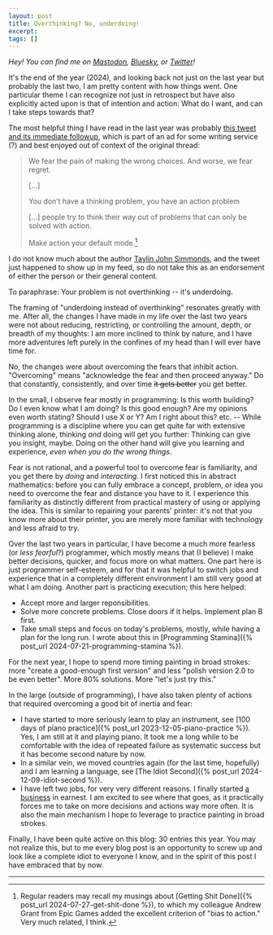 ```yaml
---
layout: post
title: Overthinking? No, underdoing!
excerpt:
tags: []
---
```


_Hey! You can find me on [Mastodon](https://mastodon.gamedev.place/@sschoener), [Bluesky](https://bsky.app/profile/sschoener.bsky.social), or [Twitter](https://twitter.com/s4schoener)!_

It's the end of the year (2024), and looking back not just on the last year but probably the last two, I am pretty content with how things went. One particular theme I can recognize not just in retrospect but have also explicitly acted upon is that of intention and action: What do I want, and can I take steps towards that?

The most helpful thing I have read in the last year was probably [this tweet and its immediate followup](https://x.com/TaylinSimmonds/status/1838935805324087340), which is part of an ad for some writing service (?) and best enjoyed out of context of the original thread:
> We fear the pain of making the wrong choices. And worse, we fear regret.
>
> [...]
>
> You don’t have a thinking problem, you have an action problem
>
> [...] people try to think their way out of problems that can only be solved with action.
>
> Make action your default mode.[^bias]

I do not know much about the author [Taylin John Simmonds](https://x.com/TaylinSimmonds), and the tweet just happened to show up in my feed, so do not take this as an endorsement of either the person or their general content.

To paraphrase: Your problem is not overthinking -- it's underdoing.

The framing of "underdoing instead of overthinking" resonates greatly with me. After all, the changes I have made in my life over the last two years were not about reducing, restricting, or controlling the amount, depth, or breadth of my thoughts: I am more inclined to think by nature, and I have more adventures left purely in the confines of my head than I will ever have time for.

No, the changes were about overcoming the fears that inhibit action. "Overcoming"  means "acknowledge the fear and then proceed anyway." Do that constantly, consistently, and over time ~~it gets better~~ you get better.

In the small, I observe fear mostly in programming: Is this worth building? Do I even know what I am doing? Is this good enough? Are my opinions even worth stating? Should I use X or Y? Am I right about this? etc. -- While programming is a discipline where you can get quite far with extensive thinking alone, thinking _and_ doing will get you further: Thinking can give you insight, maybe. Doing on the other hand will give you learning and experience, _even when you do the wrong things_.

Fear is not rational, and a powerful tool to overcome fear is familiarity, and you get there by _doing_ and _interacting_. I first noticed this in abstract mathematics: before you can fully embrace a concept, problem, or idea you need to overcome the fear and distance you have to it. I experience this familiarity as distinctly different from practical mastery of using or applying the idea. This is similar to repairing your parents' printer: it's not that you know more about their printer, you are merely more familiar with technology and less afraid to try.

Over the last two years in particular, I have become a much more fearless (or _less fearful_?) programmer, which mostly means that (I believe) I make better decisions, quicker, and focus more on what matters. One part here is just programmer self-esteem, and for that it was helpful to switch jobs and experience that in a completely different environment I am still very good at what I am doing. Another part is practicing execution; this here helped:
 * Accept more and larger reponsibilities.
 * Solve more concrete problems. Close doors if it helps. Implement plan B first.
 * Take small steps and focus on today's problems, mostly, while having a plan for the long run. I wrote about this in [Programming Stamina]({% post_url 2024-07-21-programming-stamina %}).

For the next year, I hope to spend more timing painting in broad strokes: more "create a good-enough first version" and less "polish version 2.0 to be even better". More 80% solutions. More "let's just try this."

In the large (outside of programming), I have also taken plenty of actions that required overcoming a good bit of inertia and fear:
 * I have started to more seriously learn to play an instrument, see [100 days of piano practice]({% post_url 2023-12-05-piano-practice %}). Yes, I am still at it and playing piano. It took me a long while to be comfortable with the idea of repeated failure as systematic success but it has become second nature by now.
 * In a similar vein, we moved countries again (for the last time, hopefully) and I am learning a language, see [The Idiot Second]({% post_url 2024-12-09-idiot-second %}).
 * I have left two jobs, for very very different reasons. I finally started [a business](https://kerntief.net/) in earnest. I am excited to see where that goes, as it practically forces me to take on more decisions and actions way more often. It is also the main mechanism I hope to leverage to practice painting in broad strokes.

Finally, I have been quite active on this blog: 30 entries this year. You may not realize this, but to me every blog post is an opportunity to screw up and look like a complete idiot to everyone I know, and in the spirit of this post I have embraced that by now.

---

[^bias]: Regular readers may recall my musings about [Getting Shit Done]({% post_url 2024-07-27-get-shit-done %}), to which my colleague Andrew Grant from Epic Games added the excellent criterion of "bias to action." Very much related, I think.